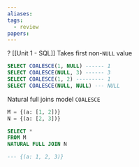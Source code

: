 ```yaml
---
aliases: 
tags:
  - review
papers:
---
```

?
[[Unit 1 - SQL]]
Takes first non-`NULL` value
```sql
SELECT COALESCE(1, NULL) ------ 1
SELECT COALESCE(NULL, 3) ------ 3
SELECT COALESCE(1, 2) --------- 1
SELECT COALESCE(NULL, NULL) --- NULL
```
Natural full joins model `COALESCE`
```sql
M = {(a: [1, 2])}
N = {(a: [2, 3])}

SELECT *
FROM M
NATURAL FULL JOIN N

--- {(a: 1, 2, 3)}
```
